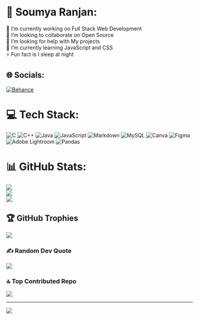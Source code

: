 # 💫 Soumya Ranjan:
🔭 I’m currently working on Full Stack Web Development <br>👯 I’m looking to collaborate on Open Source <br>🤝 I’m looking for help with My projects <br>🌱 I’m currently learning JavaScript and CSS<br>⚡ Fun fact is I sleep at night 


## 🌐 Socials:
[![Behance](https://img.shields.io/badge/Behance-1769ff?logo=behance&logoColor=white)](https://behance.net/@Soumyaranjan-17) 

# 💻 Tech Stack:
![C](https://img.shields.io/badge/c-%2300599C.svg?style=flat&logo=c&logoColor=white) ![C++](https://img.shields.io/badge/c++-%2300599C.svg?style=flat&logo=c%2B%2B&logoColor=white) ![Java](https://img.shields.io/badge/java-%23ED8B00.svg?style=flat&logo=openjdk&logoColor=white) ![JavaScript](https://img.shields.io/badge/javascript-%23323330.svg?style=flat&logo=javascript&logoColor=%23F7DF1E) ![Markdown](https://img.shields.io/badge/markdown-%23000000.svg?style=flat&logo=markdown&logoColor=white) ![MySQL](https://img.shields.io/badge/mysql-4479A1.svg?style=flat&logo=mysql&logoColor=white) ![Canva](https://img.shields.io/badge/Canva-%2300C4CC.svg?style=flat&logo=Canva&logoColor=white) ![Figma](https://img.shields.io/badge/figma-%23F24E1E.svg?style=flat&logo=figma&logoColor=white) ![Adobe Lightroom](https://img.shields.io/badge/Adobe%20Lightroom-31A8FF.svg?style=flat&logo=Adobe%20Lightroom&logoColor=white) ![Pandas](https://img.shields.io/badge/pandas-%23150458.svg?style=flat&logo=pandas&logoColor=white)
# 📊 GitHub Stats:
![](https://github-readme-stats.vercel.app/api?username=Soumyaranjan-17&theme=radical&hide_border=false&include_all_commits=true&count_private=true)<br/>
![](https://github-readme-streak-stats.herokuapp.com/?user=Soumyaranjan-17&theme=radical&hide_border=false)<br/>
![](https://github-readme-stats.vercel.app/api/top-langs/?username=Soumyaranjan-17&theme=radical&hide_border=false&include_all_commits=true&count_private=true&layout=compact)

## 🏆 GitHub Trophies
![](https://github-profile-trophy.vercel.app/?username=Soumyaranjan-17&theme=vue-dark&no-frame=false&no-bg=true&margin-w=4)

### ✍️ Random Dev Quote
![](https://quotes-github-readme.vercel.app/api?type=vetical&theme=radical)

### 🔝 Top Contributed Repo
![](https://github-contributor-stats.vercel.app/api?username=Soumyaranjan-17&limit=5&theme=dark&combine_all_yearly_contributions=true)

---
[![](https://visitcount.itsvg.in/api?id=Soumyaranjan-17&icon=5&color=11)](https://visitcount.itsvg.in)

<!-- Proudly created with GPRM ( https://gprm.itsvg.in ) -->